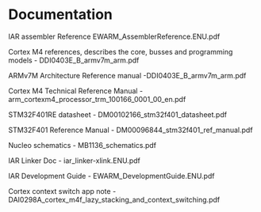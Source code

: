 # Documentation
IAR assembler Reference EWARM_AssemblerReference.ENU.pdf

Cortex M4 references, describes the core, busses and programming models - DDI0403E_B_armv7m_arm.pdf

ARMv7M Architecture Reference manual -DDI0403E_B_armv7m_arm.pdf

Cortex M4 Technical Reference Manual -  arm_cortexm4_processor_trm_100166_0001_00_en.pdf

STM32F401RE datasheet - DM00102166_stm32f401_datasheet.pdf

STM32F401 Reference Manual -  DM00096844_stm32f401_ref_manual.pdf

Nucleo schematics - MB1136_schematics.pdf

IAR Linker Doc - iar_linker-xlink.ENU.pdf

IAR Development Guide - EWARM_DevelopmentGuide.ENU.pdf

Cortex context switch app note - DAI0298A_cortex_m4f_lazy_stacking_and_context_switching.pdf

